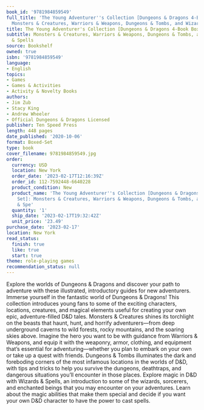 ```yaml
---
book_id: '9781984859549'
full_title: 'The Young Adventurer''s Collection [Dungeons & Dragons 4-Book Boxed Set]:
  Monsters & Creatures, Warriors & Weapons, Dungeons & Tombs, and Wizards & Spells'
title: The Young Adventurer's Collection [Dungeons & Dragons 4-Book Boxed Set]
subtitle: Monsters & Creatures, Warriors & Weapons, Dungeons & Tombs, and Wizards
  & Spells
source: Bookshelf
owned: true
isbn: '9781984859549'
language:
- English
topics:
- Games
- Games & Activities
- Activity & Novelty Books
authors:
- Jim Zub
- Stacy King
- Andrew Wheeler
- Official Dungeons & Dragons Licensed
publisher: Ten Speed Press
length: 448 pages
date_published: '2020-10-06'
format: Boxed-Set
type: book
cover_filename: 9781984859549.jpg
order:
  currency: USD
  location: New York
  order_date: '2023-02-17T12:16:39Z'
  order_id: 112-7592448-6640228
  product_condition: New
  product_name: 'The Young Adventurer''s Collection [Dungeons & Dragons 4-Book Boxed
    Set]: Monsters & Creatures, Warriors & Weapons, Dungeons & Tombs, and Wizards
    & Spe'
  quantity: '1'
  ship_date: '2023-02-17T19:32:42Z'
  unit_price: '23.49'
purchase_date: '2023-02-17'
location: New York
read_status:
  finish: true
  like: true
  start: true
theme: role-playing games
recommendation_status: null
---
```

Explore the worlds of Dungeons & Dragons and discover your path to adventure with these illustrated, introductory guides for new adventurers.
Immerse yourself in the fantastic world of Dungeons & Dragons! This collection introduces young fans to some of the exciting characters, locations, creatures, and magical elements useful for creating your own epic, adventure-filled D&D tales.
Monsters & Creatures shines its torchlight on the beasts that haunt, hunt, and horrify adventurers—from deep underground caverns to wild forests, rocky mountains, and the soaring skies above.
Imagine the hero you want to be with guidance from Warriors & Weapons, and equip it with the weaponry, armor, clothing, and equipment that’s essential for adventuring—whether you plan to embark on your own or take up a quest with friends.
Dungeons & Tombs illuminates the dark and foreboding corners of the most infamous locations in the worlds of D&D, with tips and tricks to help you survive the dungeons, deathtraps, and dangerous situations you’ll encounter in those places.
Explore magic in D&D with Wizards & Spells, an introduction to some of the wizards, sorcerers, and enchanted beings that you may encounter on your adventures. Learn about the magic abilities that make them special and decide if you want your own D&D character to have the power to cast spells.
